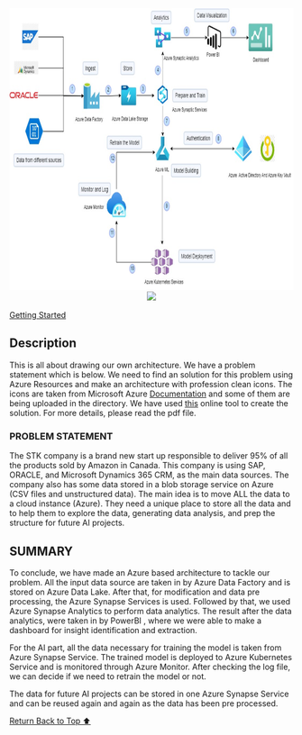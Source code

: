 <div align="center">
    <a href="https://github.com/itsmeSamrat" target="_blank">
        <img src="https://github.com/itsmeSamrat/Azure-File-and-Resources/blob/main/Draw%20your%20Own%20Architecture/icon%20used/azure.jpg?raw=true" 
        alt="Logo" width="700" height="500">
    </a>
</div>

<div align="center">
<img src="https://readme-typing-svg.demolab.com?font=Fira+Code&duration=3000&pause=1000&center=true&vCenter=true&width=435&lines=Draw+Your+Own+Architecture">
</div>

[Getting Started](#getting-started)

## Description

This is all about drawing our own architecture. We have a problem statement which is below. We need to find an solution for this problem using Azure Resources and make an architecture with profession clean icons. The icons are taken from Microsoft Azure [Documentation](https://learn.microsoft.com/en-us/azure/architecture/icons/) and some of them are being uploaded in the directory. We have used [this](https://app.diagrams.net) online tool to create the solution. For more details, please read the pdf file.

### PROBLEM STATEMENT

The STK company is a brand new start up responsible to deliver 95% of all the products sold by Amazon in Canada. This company is using SAP, ORACLE, and Microsoft Dynamics 365 CRM, as the main data sources. The company also has some data stored in a blob storage service on Azure (CSV files and unstructured data). The main idea is to move ALL the data to a cloud instance (Azure). They need a unique place to store all the data and to help them to explore the data, generating data analysis, and prep the structure for future AI projects.

## SUMMARY

To conclude, we have made an Azure based architecture to tackle our problem. All the input data source are taken in by Azure Data Factory and is stored on Azure Data Lake. After that, for modification and data pre processing, the Azure Synapse Services is used. Followed by that, we used Azure Synapse Analytics to perform data analytics. The result after the data analytics, were taken in by PowerBI , where we were able to make a dashboard for insight identification and extraction.

For the AI part, all the data necessary for training the model is taken from Azure Synapse Service. The trained model is deployed to Azure Kubernetes Service and is monitored through Azure Monitor. After checking the log file, we can decide if we need to retrain the model or not.

The data for future AI projects can be stored in one Azure Synapse Service and can be reused again and again as the data has been pre processed.

<!-- Back to the top -->

[Return Back to Top ⬆️](#getting-started)

